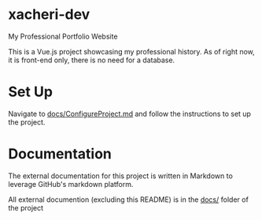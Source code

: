 # xacheri-dev
My Professional Portfolio Website

This is a Vue.js project showcasing my professional history. As of right now, it is front-end only, there is no need for a database.

# Set Up
Navigate to [docs/ConfigureProject.md](docs/ConfigureProject.md) and follow the instructions to set up the project.

# Documentation
The external documentation for this project is written in Markdown to leverage GitHub's markdown platform.

All external documention (excluding this README) is in the [docs/](docs/) folder of the project